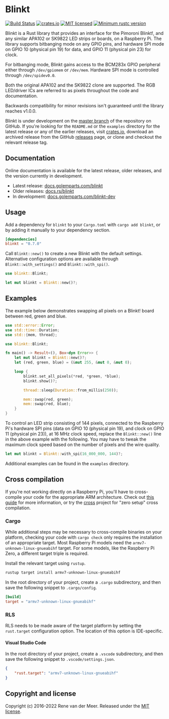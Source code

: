 # Blinkt

[![Build Status](https://travis-ci.com/golemparts/blinkt.svg?branch=master)](https://travis-ci.com/golemparts/blinkt)
[![crates.io](https://img.shields.io/crates/v/blinkt)](https://crates.io/crates/blinkt)
[![MIT licensed](https://img.shields.io/badge/license-MIT-blue.svg)](LICENSE)
[![Minimum rustc version](https://img.shields.io/badge/rustc-v1.56.0-lightgray.svg)](https://blog.rust-lang.org/2021/10/21/Rust-1.56.0.html)

Blinkt is a Rust library that provides an interface for the Pimoroni Blinkt!, and any similar APA102 or SK9822 LED strips or boards, on a Raspberry Pi. The library supports bitbanging mode on any GPIO pins, and hardware SPI mode on GPIO 10 (physical pin 19) for data, and GPIO 11 (physical pin 23) for clock.

For bitbanging mode, Blinkt gains access to the BCM283x GPIO peripheral either through `/dev/gpiomem` or `/dev/mem`. Hardware SPI mode is controlled through `/dev/spidev0.0`.

Both the original APA102 and the SK9822 clone are supported. The RGB LED/driver ICs are referred to as pixels throughout the code and documentation.

Backwards compatibility for minor revisions isn't guaranteed until the library reaches v1.0.0.

Blinkt is under development on the [master branch](https://github.com/golemparts/blinkt/tree/master) of the repository on GitHub. If you're looking for the `README.md` or the `examples` directory for the latest release or any of the earlier releases, visit [crates.io](https://crates.io/crates/blinkt), download an archived release from the GitHub [releases](https://github.com/golemparts/blinkt/releases) page, or clone and checkout the relevant release tag.

## Documentation

Online documentation is available for the latest release, older releases, and the version currently in development.

* Latest release: [docs.golemparts.com/blinkt](https://docs.golemparts.com/blinkt)
* Older releases: [docs.rs/blinkt](https://docs.rs/blinkt)
* In development: [docs.golemparts.com/blinkt-dev](https://docs.golemparts.com/blinkt-dev)

## Usage

Add a dependency for `blinkt` to your `Cargo.toml` with `cargo add blinkt`, or by adding it manually to your dependency section.

```toml
[dependencies]
blinkt = "0.7.0"
```

Call `Blinkt::new()` to create a new Blinkt with the default settings. Alternative configuration options are available through `Blinkt::with_settings()` and `Blinkt::with_spi()`.

```rust
use blinkt::Blinkt;

let mut blinkt = Blinkt::new()?;
```

## Examples

The example below demonstrates swapping all pixels on a Blinkt! board between red, green and blue.

```rust
use std::error::Error;
use std::time::Duration;
use std::{mem, thread};

use blinkt::Blinkt;

fn main() -> Result<(), Box<dyn Error>> {
    let mut blinkt = Blinkt::new()?;
    let (red, green, blue) = (&mut 255, &mut 0, &mut 0);

    loop {
        blinkt.set_all_pixels(*red, *green, *blue);
        blinkt.show()?;

        thread::sleep(Duration::from_millis(250));

        mem::swap(red, green);
        mem::swap(red, blue);
    }
}
```

To control an LED strip consisting of 144 pixels, connected to the Raspberry Pi's hardware SPI pins (data on GPIO 10 (physical pin 19), and clock on GPIO 11 (physical pin 23)), at 16 MHz clock speed, replace the `Blinkt::new()` line in the above example with the following. You may have to tweak the maximum clock speed based on the number of pixels and the wire quality.

```rust
let mut blinkt = Blinkt::with_spi(16_000_000, 144)?;
```

Additional examples can be found in the `examples` directory.

## Cross compilation

If you're not working directly on a Raspberry Pi, you'll have to cross-compile your code for the appropriate ARM architecture. Check out [this guide](https://github.com/japaric/rust-cross) for more information, or try the [cross](https://github.com/japaric/cross) project for "zero setup" cross compilation.

### Cargo

While additional steps may be necessary to cross-compile binaries on your platform, checking your code with `cargo check` only requires the installation of an appropriate target. Most Raspberry Pi models need the `armv7-unknown-linux-gnueabihf` target. For some models, like the Raspberry Pi Zero, a different target triple is required.

Install the relevant target using `rustup`.

```bash
rustup target install armv7-unknown-linux-gnueabihf
```

In the root directory of your project, create a `.cargo` subdirectory, and then save the following snippet to `.cargo/config`.

```toml
[build]
target = "armv7-unknown-linux-gnueabihf"
```

### RLS

RLS needs to be made aware of the target platform by setting the `rust.target` configuration option. The location of this option is IDE-specific.

#### Visual Studio Code

In the root directory of your project, create a `.vscode` subdirectory, and then save the following snippet to `.vscode/settings.json`.

```json
{
    "rust.target": "armv7-unknown-linux-gnueabihf"
}
```

## Copyright and license

Copyright (c) 2016-2022 Rene van der Meer. Released under the [MIT license](LICENSE).
